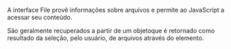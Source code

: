 A interface File provê informações sobre arquivos e permite ao JavaScript  a acessar seu conteúdo.

São geralmente recuperados a partir de um objetoque é retornado como resultado da seleção, pelo usuário, de arquivos através do elemento.